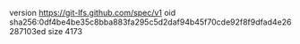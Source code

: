 version https://git-lfs.github.com/spec/v1
oid sha256:0df4be4be35c8bba883fa295c5d2daf94b45f70cde92f8f9dfad4e26287103ed
size 4173
